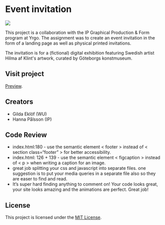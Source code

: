 # Event invitation

![](https://media.giphy.com/media/1FXYMTuKX91hS/giphy.gif)

This project is a collaboration with the IP Graphical Production & Form program at Yrgo. The assignment was to create an event invitation in the form of a landing page as well as physical printed invitations.

The invitation is for a (fictional) digital exhibition featuring Swedish artist Hilma af Klint's artwork, curated by Göteborgs konstmuseum.

## Visit project

[Preview](https://hilma-af-klint.netlify.app/?name=främling).

## Creators

- Gilda Eklöf (WU)
- Hanna Pålsson (IP)

## Code Review 
- index.html:180 - use the semantic element < footer > instead of < section class=“footer” > for better accessibility. 
- index.html: 126 + 139 - use the semantic element < figcaption > instead of < p > when writing a caption for an image. 
- great job splitting your css and javascript into separate files. one suggestion is to put your media queries in a separate file also so they are easer to find and read. 
- It’s super hard finding anything to comment on! Your code looks great, your site looks amazing and the animations are perfect. Great job!  

## License

This project is licensed under the [MIT License](https://github.com/gildaeklof/invitation/blob/main/LICENSE).
